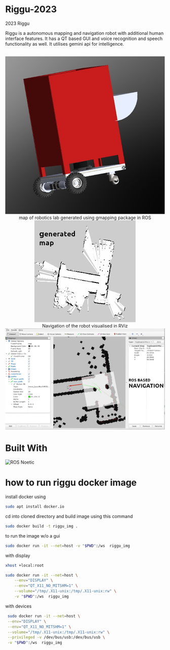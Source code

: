 # Riggu-2023
2023 Riggu 

Riggu is a autonomous mapping and navigation robot with additional human interface features. 
It has a  QT based GUI and voice recognition and speech functionality as well. It utilises gemini api for intelligence.  
</br>


<div align='center'>
    <img src="./riggu-body-img.jpeg">
    </br>
    map of robotics lab generated using gmapping package in ROS
    </br>
    <img src="./map-gen-img.jpeg">
    </br>
    Navigation of the robot visualised in RViz
    </br>
    <img src="./nav-img.jpeg">
</div>

# Built With

![ROS Noetic](https://github.com/ros-infrastructure/artwork/blob/master/ros_logo.svg)

# how to run riggu docker image

install docker using 

```bash
sudo apt install docker.io
```

cd into cloned directory
and build image using this command 

```bash
sudo docker build -t riggu_img .
```

to run the image w/o a gui
```bash
sudo docker run -it --net=host -v "$PWD":/ws  riggu_img
```
with display
```bash
xhost +local:root
```
```bash
sudo docker run -it --net=host \
    --env="DISPLAY" \
    --env="QT_X11_NO_MITSHM=1" \
    --volume="/tmp/.X11-unix:/tmp/.X11-unix:rw" \
    -v "$PWD":/ws  riggu_img
```
with devices
```bash
 sudo docker run -it --net=host \
 --env="DISPLAY" \
 --env="QT_X11_NO_MITSHM=1" \
 --volume="/tmp/.X11-unix:/tmp/.X11-unix:rw" \
 --privileged -v /dev/bus/usb:/dev/bus/usb \
 -v "$PWD":/ws  riggu_img
```

